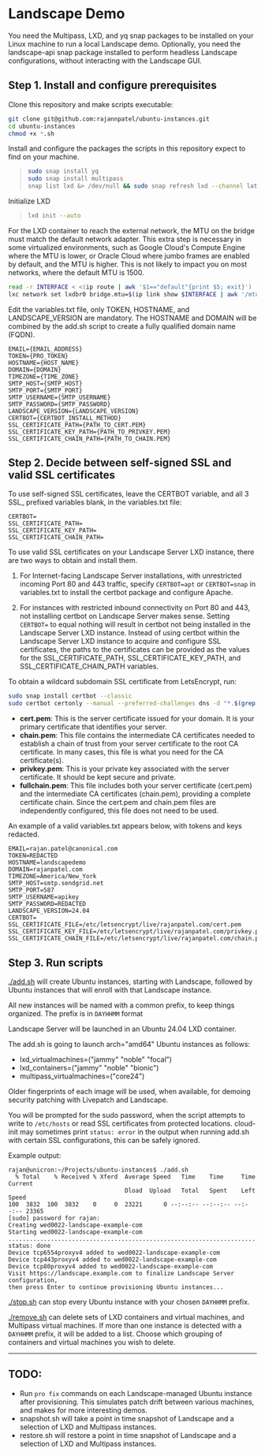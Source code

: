 # Landscape Demo

You need the Multipass, LXD, and yq snap packages to be installed on your Linux machine to run a local Landscape demo. Optionally, you need the landscape-api snap package installed to perform headless Landscape configurations, without interacting with the Landscape GUI.

## Step 1. Install and configure prerequisites

Clone this repository and make scripts executable:

```bash
git clone git@github.com:rajannpatel/ubuntu-instances.git
cd ubuntu-instances
chmod +x *.sh
```

Install and configure the packages the scripts in this repository expect to find on your machine.

> ```bash
> sudo snap install yq
> sudo snap install multipass
> snap list lxd &> /dev/null && sudo snap refresh lxd --channel latest/stable || sudo snap install lxd --channel latest/stable
> ```

Initialize LXD

> ```bash
> lxd init --auto
> ```

For the LXD container to reach the external network, the MTU on the bridge must match the default network adapter. This extra step is necessary in some virtualized environments, such as Google Cloud's Compute Engine where the MTU is lower, or Oracle Cloud where jumbo frames are enabled by default, and the MTU is higher. This is not likely to impact you on most networks, where the default MTU is 1500.

```bash
read -r INTERFACE < <(ip route | awk '$1=="default"{print $5; exit}')
lxc network set lxdbr0 bridge.mtu=$(ip link show $INTERFACE | awk '/mtu/ {print $5}')
```

Edit the variables.txt file, only TOKEN, HOSTNAME, and LANDSCAPE_VERSION are mandatory. The HOSTNAME and DOMAIN will be combined by the add.sh script to create a fully qualified domain name (FQDN).

```text
EMAIL={EMAIL_ADDRESS}
TOKEN={PRO_TOKEN}
HOSTNAME={HOST_NAME}
DOMAIN={DOMAIN}
TIMEZONE={TIME_ZONE}
SMTP_HOST={SMTP_HOST}
SMTP_PORT={SMTP_PORT}
SMTP_USERNAME={SMTP_USERNAME}
SMTP_PASSWORD={SMTP_PASSWORD}
LANDSCAPE_VERSION={LANDSCAPE_VERSION}
CERTBOT={CERTBOT_INSTALL_METHOD}
SSL_CERTIFICATE_PATH={PATH_TO_CERT.PEM}
SSL_CERTIFICATE_KEY_PATH={PATH_TO_PRIVKEY.PEM}
SSL_CERTIFICATE_CHAIN_PATH={PATH_TO_CHAIN.PEM}
```

## Step 2. Decide between self-signed SSL and valid SSL certificates

To use self-signed SSL certificates, leave the CERTBOT variable, and all 3 SSL_ prefixed variables blank, in the variables.txt file:

```text
CERTBOT=
SSL_CERTIFICATE_PATH=
SSL_CERTIFICATE_KEY_PATH=
SSL_CERTIFICATE_CHAIN_PATH=
```

To use valid SSL certificates on your Landscape Server LXD instance, there are two ways to obtain and install them.

1.  For Internet-facing Landscape Server installations, with unrestricted incoming Port 80 and 443 traffic, specify `CERTBOT=apt` or `CERTBOT=snap` in variables.txt to install the certbot package and configure Apache.

2.  For instances with restricted inbound connectivity on Port 80 and 443, not installing certbot on Landscape Server makes sense. Setting `CERTBOT=` to equal nothing will result in certbot not being installed in the Landscape Server LXD instance. Instead of using certbot within the Landscape Server LXD instance to acquire and configure SSL certificates, the paths to the certificates can be provided as the values for the SSL_CERTIFICATE_PATH, SSL_CERTIFICATE_KEY_PATH, and SSL_CERTIFICATE_CHAIN_PATH variables.

To obtain a wildcard subdomain SSL certificate from LetsEncrypt, run:

```bash
sudo snap install certbot --classic
sudo certbot certonly --manual --preferred-challenges dns -d "*.$(grep '^DOMAIN=' variables.txt | cut -d'=' -f2)"
```

-  **cert.pem**: This is the server certificate issued for your domain. It is your primary certificate that identifies your server.
-  **chain.pem**: This file contains the intermediate CA certificates needed to establish a chain of trust from your server certificate to the root CA certificate. In many cases, this file is what you need for the CA certificate(s).
-  **privkey.pem**: This is your private key associated with the server certificate. It should be kept secure and private.
-  **fullchain.pem**: This file includes both your server certificate (cert.pem) and the intermediate CA certificates (chain.pem), providing a complete certificate chain. Since the cert.pem and chain.pem files are independently configured, this file does not need to be used.

An example of a valid variables.txt appears below, with tokens and keys redacted.

```text
EMAIL=rajan.patel@canonical.com
TOKEN=REDACTED
HOSTNAME=landscapedemo
DOMAIN=rajanpatel.com
TIMEZONE=America/New_York
SMTP_HOST=smtp.sendgrid.net
SMTP_PORT=587
SMTP_USERNAME=apikey
SMTP_PASSWORD=REDACTED
LANDSCAPE_VERSION=24.04
CERTBOT=
SSL_CERTIFICATE_FILE=/etc/letsencrypt/live/rajanpatel.com/cert.pem
SSL_CERTIFICATE_KEY_FILE=/etc/letsencrypt/live/rajanpatel.com/privkey.pem
SSL_CERTIFICATE_CHAIN_FILE=/etc/letsencrypt/live/rajanpatel.com/chain.pem
```

## Step 3. Run scripts

[./add.sh](add.sh) will create Ubuntu instances, starting with Landscape, followed by Ubuntu instances that will enroll with that Landscape instance.

All new instances will be named with a common prefix, to keep things organized. The prefix is in `DAYHHMM` format

Landscape Server will be launched in an Ubuntu 24.04 LXD container.

The add.sh is going to launch arch="amd64" Ubuntu instances as follows:
- lxd_virtualmachines=("jammy" "noble" "focal")
- lxd_containers=("jammy" "noble" "bionic")
- multipass_virtualmachines=("core24")

Older fingerprints of each image will be used, when available, for demoing security patching with Livepatch and Landscape.

You will be prompted for the sudo password, when the script attempts to write to `/etc/hosts` or read SSL certificates from protected locations. cloud-init may sometimes print `status: error` in the output when running add.sh with certain SSL configurations, this can be safely ignored.

Example output:

```text
rajan@unicron:~/Projects/ubuntu-instances$ ./add.sh 
  % Total    % Received % Xferd  Average Speed   Time    Time     Time  Current
                                 Dload  Upload   Total   Spent    Left  Speed
100  3832  100  3832    0     0  23221      0 --:--:-- --:--:-- --:--:-- 23365
[sudo] password for rajan: 
Creating wed0022-landscape-example-com
Starting wed0022-landscape-example-com    
................................................................................................................................................................................................................................................................................................................................................................................................................................................................................................................................................................................................................................................
status: done
Device tcp6554proxyv4 added to wed0022-landscape-example-com
Device tcp443proxyv4 added to wed0022-landscape-example-com
Device tcp80proxyv4 added to wed0022-landscape-example-com
Visit https://landscape.example.com to finalize Landscape Server configuration,
then press Enter to continue provisioning Ubuntu instances...
```

[./stop.sh](stop.sh) can stop every Ubuntu instance with your chosen `DAYHHMM` prefix.

[./remove.sh](stop.sh) can delete sets of LXD containers and virtual machines, and Multipass virtual machines. If more than one instance is detected with a `DAYHHMM` prefix, it will be added to a list. Choose which grouping of containers and virtual machines you wish to delete.

---

## TODO:

- Run `pro fix` commands on each Landscape-managed Ubuntu instance after provisioning. This simulates patch drift between various machines, and makes for more interesting demos.
- snapshot.sh will take a point in time snapshot of Landscape and a selection of LXD and Multipass instances.
- restore.sh will restore a point in time snapshot of Landscape and a selection of LXD and Multipass instances.
